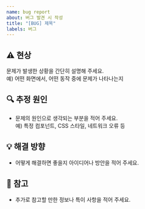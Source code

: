 ```yaml
---
name: bug report
about: 버그 발견 시 작성
title: "[BUG] 제목"
labels: 버그
---
```


## ⚠️ 현상
문제가 발생한 상황을 간단히 설명해 주세요.  
예) 어떤 화면에서, 어떤 동작 중에 문제가 나타나는지

## 🔍 추정 원인
- 문제의 원인으로 생각되는 부분을 적어 주세요.  
예) 특정 컴포넌트, CSS 스타일, 네트워크 오류 등

## 💡 해결 방향
- 어떻게 해결하면 좋을지 아이디어나 방안을 적어 주세요.  

## 📝 참고
- 추가로 참고할 만한 정보나 특이 사항을 적어 주세요.  

